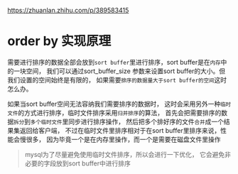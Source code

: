 
<https://zhuanlan.zhihu.com/p/389583415>

#  order by 实现原理

需要进行排序的数据全部会放到`sort buffer`里进行排序，sort buffer是在`内存`中的一块空间，
我们可以通过sort_buffer_size 参数来设置sort buffer的大小。但我们设置的空间始终是有限的，
如果需要`排序的数据量大于sort buffer的空间`这时怎么办。

如果当sort buffer空间无法容纳我们需要排序的数据时，
这时会采用另外一种`临时文件`的方式进行排序，临时文件排序采用`归并排序`的算法，
首先会把需要排序的数据`拆分`到`多个临时文件`里同步进行排序操作，
然后把多个排好序的文件`合并`成一个结果集返回给客户端，
不过在临时文件里排序相对于在sort buffer里排序来说，性能会慢很多，
因为毕竟一个是在内存里操作，而一个是需要在磁盘文件里操作

> mysql为了尽量避免使用临时文件排序，所以会进行一下优化，
> 它会避免非必要的字段放到sort buffer中进行排序
